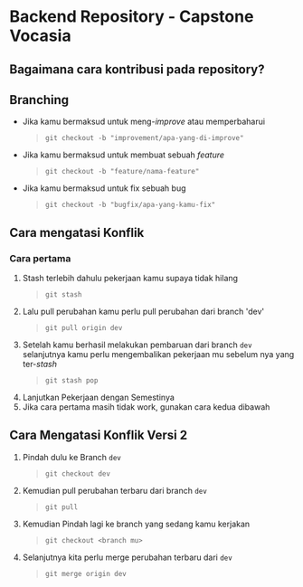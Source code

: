 ﻿# Backend Repository - Capstone Vocasia

## Bagaimana cara kontribusi pada repository?

## Branching

- Jika kamu bermaksud untuk meng-_improve_ atau memperbaharui
  > `git checkout -b "improvement/apa-yang-di-improve"`
- Jika kamu bermaksud untuk membuat sebuah _feature_
  > `git checkout -b "feature/nama-feature"`
- Jika kamu bermaksud untuk fix sebuah bug
  > `git checkout -b "bugfix/apa-yang-kamu-fix"`

## Cara mengatasi Konflik

### Cara pertama

1. Stash terlebih dahulu pekerjaan kamu supaya tidak hilang
   > `git stash`
2. Lalu pull perubahan kamu perlu pull perubahan dari branch 'dev'
   > `git pull origin dev`
3. Setelah kamu berhasil melakukan pembaruan dari branch `dev` selanjutnya kamu perlu mengembalikan pekerjaan mu sebelum nya yang ter-_stash_
   > `git stash pop`
4. Lanjutkan Pekerjaan dengan Semestinya
5. Jika cara pertama masih tidak work, gunakan cara kedua dibawah

## Cara Mengatasi Konflik Versi 2

1. Pindah dulu ke Branch `dev`

   > `git checkout dev`

2. Kemudian pull perubahan terbaru dari branch `dev`

   > `git pull`

3. Kemudian Pindah lagi ke branch yang sedang kamu kerjakan

   > `git checkout <branch mu>`

4. Selanjutnya kita perlu merge perubahan terbaru dari `dev`

   > `git merge origin dev`
